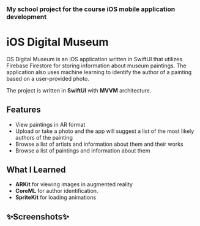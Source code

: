 
### My school project for the course iOS mobile application development

# iOS Digital Museum
OS Digital Museum is an iOS application written in SwiftUI that utilizes Firebase Firestore for storing information about museum paintings. The application also uses machine learning to identify the author of a painting based on a user-provided photo.

The project is written in **SwiftUI** with **MVVM** architecture.

## Features
* View paintings in AR format
* Upload or take a photo and the app will suggest a list of the most likely authors of the painting
* Browse a list of artists and information about them and their works
* Browse a list of paintings and information about them

## What I Learned
* **ARKit** for viewing images in augmented reality
* **CoreML** for author identification.
* **SpriteKit** for loading animations

## ✨Screenshots✨

